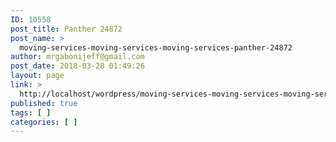 ```yaml
---
ID: 10558
post_title: Panther 24872
post_name: >
  moving-services-moving-services-moving-services-panther-24872
author: mrgabonijeff@gmail.com
post_date: 2018-03-28 01:49:26
layout: page
link: >
  http://localhost/wordpress/moving-services-moving-services-moving-services-panther-24872/
published: true
tags: [ ]
categories: [ ]
---
```

